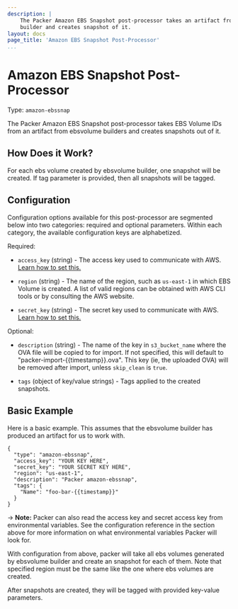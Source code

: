 ```yaml
---
description: |
    The Packer Amazon EBS Snapshot post-processor takes an artifact from ebsvolume
    builder and creates snapshot of it.
layout: docs
page_title: 'Amazon EBS Snapshot Post-Processor'
...
```


# Amazon EBS Snapshot Post-Processor

Type: `amazon-ebssnap`

The Packer Amazon EBS Snapshot post-processor takes EBS Volume IDs from an artifact from ebsvolume builders and creates snapshots out of it.

## How Does it Work?

For each ebs volume created by ebsvolume builder, one snapshot will be created. If tag parameter is provided, then all snapshots will be tagged.


## Configuration

Configuration options available for this post-processor are
segmented below into two categories: required and optional parameters.
Within each category, the available configuration keys are alphabetized.

Required:

-   `access_key` (string) - The access key used to communicate with AWS. [Learn
    how to set this.](/docs/builders/amazon.html#specifying-amazon-credentials)

-   `region` (string) - The name of the region, such as `us-east-1` in which EBS Volume is created. A list of valid regions can be obtained with AWS CLI tools or by consulting the AWS website.

-   `secret_key` (string) - The secret key used to communicate with AWS. [Learn
    how to set this.](/docs/builders/amazon.html#specifying-amazon-credentials)

Optional:

-   `description` (string) - The name of the key in `s3_bucket_name` where the OVA file will be copied to for import. If not specified, this will default to "packer-import-{{timestamp}}.ova". This key (ie, the uploaded OVA) will be removed after import, unless `skip_clean` is `true`.

-   `tags` (object of key/value strings) - Tags applied to the created snapshots.

## Basic Example

Here is a basic example. This assumes that the ebsvolume builder has produced an artifact for us to work with.

``` {.javascript}
{
  "type": "amazon-ebssnap",
  "access_key": "YOUR KEY HERE",
  "secret_key": "YOUR SECRET KEY HERE",
  "region": "us-east-1",
  "description": "Packer amazon-ebssnap",
  "tags": {
    "Name": "foo-bar-{{timestamp}}"
  }
}
```

-&gt; **Note:** Packer can also read the access key and secret access key from
environmental variables. See the configuration reference in the section above
for more information on what environmental variables Packer will look for.

With configuration from above, packer will take all ebs volumes generated by ebsvolume builder and create an snapshot for each of them. Note that specified region must be the same like the one where ebs volumes are created.

After snapshots are created, they will be tagged with provided key-value parameters.
